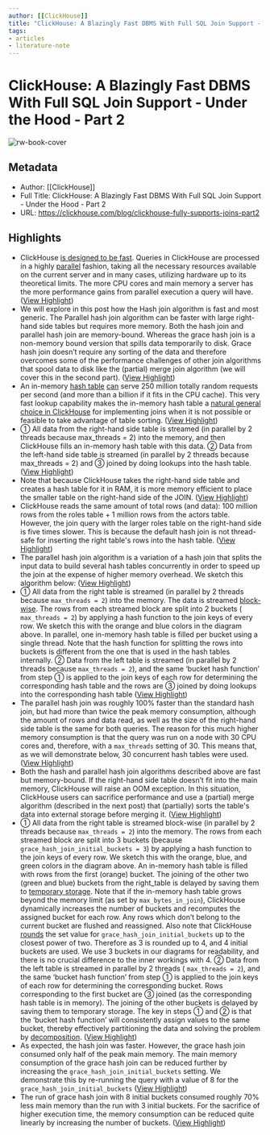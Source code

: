 ```yaml
---
author: [[ClickHouse]]
title: "ClickHouse: A Blazingly Fast DBMS With Full SQL Join Support - Under the Hood - Part 2"
tags: 
- articles
- literature-note
---
```

# ClickHouse: A Blazingly Fast DBMS With Full SQL Join Support - Under the Hood - Part 2

![rw-book-cover](https://clickhouse.com/uploads/Blazingly_Fast_DBMS_Part_2_f97edfa04f.png)

## Metadata
- Author: [[ClickHouse]]
- Full Title: ClickHouse: A Blazingly Fast DBMS With Full SQL Join Support - Under the Hood - Part 2
- URL: https://clickhouse.com/blog/clickhouse-fully-supports-joins-part2

## Highlights
- ClickHouse [is designed to be fast](https://clickhouse.com/docs/en/concepts/why-clickhouse-is-so-fast). Queries in ClickHouse are processed in a highly [parallel](https://clickhouse.com/docs/en/about-us/distinctive-features#parallel-processing-on-multiple-cores) fashion, taking all the necessary resources available on the current server and in many cases, utilizing hardware up to its theoretical limits. The more CPU cores and main memory a server has the more performance gains from parallel execution a query will have. ([View Highlight](https://read.readwise.io/read/01h13we65x1edf4n84hk1vek5q))
- We will explore in this post how the Hash join algorithm is fast and most generic. The Parallel hash join algorithm can be faster with large right-hand side tables but requires more memory. Both the hash join and parallel hash join are memory-bound. Whereas the grace hash join is a non-memory bound version that spills data temporarily to disk. Grace hash join doesn’t require any sorting of the data and therefore overcomes some of the performance challenges of other join algorithms that spool data to disk like the (partial) merge join algorithm (we will cover this in the second part). ([View Highlight](https://read.readwise.io/read/01h13whtazj9rkm5s51qnvswgx))
- An in-memory [hash table](https://en.wikipedia.org/wiki/Hash_table) [can](https://github.com/ClickHouse/ClickHouse/issues/33582) serve 250 million totally random requests per second (and more than a billion if it fits in the CPU cache). This very fast lookup capability makes the in-memory hash table a [natural general choice in ClickHouse](https://clickhouse.com/blog/hash-tables-in-clickhouse-and-zero-cost-abstractions) for implementing joins when it is not possible or feasible to take advantage of table sorting. ([View Highlight](https://read.readwise.io/read/01h13wjjcaw0311t66201eas4c))
- ① All data from the right-hand side table is streamed (in parallel by 2 threads because max_threads = 2) into the memory, and then ClickHouse fills an in-memory hash table with this data.
  ② Data from the left-hand side table is streamed (in parallel by 2 threads because max_threads = 2) and ③ joined by doing lookups into the hash table. ([View Highlight](https://read.readwise.io/read/01h13wm8bfyeskb1kkgm2jy8m3))
- Note that because ClickHouse takes the right-hand side table and creates a hash table for it in RAM, it is more memory efficient to place the smaller table on the right-hand side of the JOIN. ([View Highlight](https://read.readwise.io/read/01h13wmkra9erg4rmnb28yw0f7))
- ClickHouse reads the same amount of total rows (and data): 100 million rows from the roles table + 1 million rows from the actors table. However, the join query with the larger roles table on the right-hand side is five times slower. This is because the default hash join is not thread-safe for inserting the right table's rows into the hash table. ([View Highlight](https://read.readwise.io/read/01h13wy7rzezyhfkhv9madhj1v))
- The parallel hash join algorithm is a variation of a hash join that splits the input data to build several hash tables concurrently in order to speed up the join at the expense of higher memory overhead. We sketch this algorithm below: ([View Highlight](https://read.readwise.io/read/01h13wz6n06dc4rv9f3p4x0eae))
- ① All data from the right table is streamed (in parallel by 2 threads because `max_threads = 2`) into the memory. The data is streamed [block-wise](https://www.youtube.com/watch?v=hP6G2Nlz_cA&feature=youtu.be). The rows from each streamed block are split into 2 buckets ( `max_threads = 2`) by applying a hash function to the join keys of every row. We sketch this with the orange and blue colors in the diagram above. In parallel, one in-memory hash table is filled per bucket using a single thread. Note that the hash function for splitting the rows into buckets is different from the one that is used in the hash tables internally.
  ② Data from the left table is streamed (in parallel by 2 threads because `max_threads = 2`), and the same ‘bucket hash function’ from step ① is applied to the join keys of each row for determining the corresponding hash table and the rows are ③ joined by doing lookups into the corresponding hash table ([View Highlight](https://read.readwise.io/read/01h13x00mjpn4aved2rv8zpgng))
- The parallel hash join was roughly 100% faster than the standard hash join, but had more than twice the peak memory consumption, although the amount of rows and data read, as well as the size of the right-hand side table is the same for both queries.
  The reason for this much higher memory consumption is that the query was run on a node with 30 CPU cores and, therefore, with a `max_threads` setting of 30. This means that, as we will demonstrate below, 30 concurrent hash tables were used. ([View Highlight](https://read.readwise.io/read/01h13x2b031ptksj5ebvqc7jzq))
- Both the hash and parallel hash join algorithms described above are fast but memory-bound. If the right-hand side table doesn’t fit into the main memory, ClickHouse will raise an OOM exception. In this situation, ClickHouse users can sacrifice performance and use a (partial) merge algorithm (described in the next post) that (partially) sorts the table's data into external storage before merging it. ([View Highlight](https://read.readwise.io/read/01h13x2z8gcf2kkkv6n9435s6a))
- ① All data from the right table is streamed block-wise (in parallel by 2 threads because `max_threads = 2`) into the memory. The rows from each streamed block are split into 3 buckets (because `grace_hash_join_initial_buckets = 3`) by applying a hash function to the join keys of every row. We sketch this with the orange, blue, and green colors in the diagram above. An in-memory hash table is filled with rows from the first (orange) bucket. The joining of the other two (green and blue) buckets from the right_table is delayed by saving them to [temporary storage](https://clickhouse.com/docs/en/operations/server-configuration-parameters/settings#tmp-path).
  Note that if the in-memory hash table grows beyond the memory limit (as set by `max_bytes_in_join`), ClickHouse dynamically increases the number of buckets and recomputes the assigned bucket for each row. Any rows which don’t belong to the current bucket are flushed and reassigned.
  Also note that ClickHouse [rounds](https://github.com/ClickHouse/ClickHouse/blob/23.3/src/Interpreters/GraceHashJoin.cpp#L289) the set value for `grace_hash_join_initial_buckets` up to the closest power of two. Therefore as 3 is rounded up to 4, and 4 initial buckets are used. We use 3 buckets in our diagrams for readability, and there is no crucial difference to the inner workings with 4.
  ② Data from the left table is streamed in parallel by 2 threads ( `max_threads = 2`), and the same ‘bucket hash function’ from step ① is applied to the join keys of each row for determining the corresponding bucket. Rows corresponding to the first bucket are ③ joined (as the corresponding hash table is in memory). The joining of the other buckets is delayed by saving them to temporary storage.
  The key in steps ① and ② is that the ‘bucket hash function’ will consistently assign values to the same bucket, thereby effectively partitioning the data and solving the problem by [decomposition](https://en.wikipedia.org/wiki/Lossless_join_decomposition). ([View Highlight](https://read.readwise.io/read/01h13x4jrh34t64y8fc0dhjpwb))
- As expected, the hash join was faster. However, the grace hash join consumed only half of the peak main memory.
  The main memory consumption of the grace hash join can be reduced further by increasing the `grace_hash_join_initial_buckets` setting. We demonstrate this by re-running the query with a value of 8 for the `grace_hash_join_initial_buckets` ([View Highlight](https://read.readwise.io/read/01h13x5zkq5rk6r5ap7h1gn1zj))
- The run of grace hash join with 8 initial buckets consumed roughly 70% less main memory than the run with 3 initial buckets. For the sacrifice of higher execution time, the memory consumption can be reduced quite linearly by increasing the number of buckets. ([View Highlight](https://read.readwise.io/read/01h13x70ahdhn7e5g04bk32vgc))
